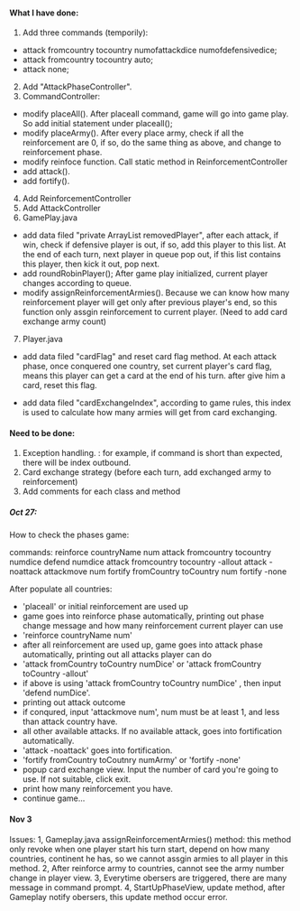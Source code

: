 #### What I have done:
1. Add three commands (temporily):
- attack fromcountry tocountry numofattackdice numofdefensivedice;
- attack fromcountry tocountry auto;
- attack none;
2. Add "AttackPhaseController".
3. CommandController:
- modify placeAll(). After placeall command, game will go into game play. So add initial statement under placeall();
- modify placeArmy(). After every place army, check if all the reinforcement are 0, if so, do the same thing as above, and change to reinforcement phase.
- modify reinfoce function. Call static method in ReinforcementController
- add attack().
- add fortify().
4. Add ReinforcementController
5. Add AttackController
6. GamePlay.java
- add data filed "private ArrayList<Player> removedPlayer", after each attack, if win, check if defensive player is out, if so, add this player to this list. At the end of each turn, next player in queue pop out, if this list contains this player, then kick it out, pop next.
- add roundRobinPlayer(); After game play initialized, current player changes according to queue.
- modify assignReinforcementArmies(). Because we can know how many reinforcement player will get only after previous player's end, so this function only assgin reinforcement to current player. (Need to add card exchange army count)
7. Player.java
- add data filed "cardFlag" and reset card flag method. At each attack phase, once conquered one country, set current player's card flag, means this player can get a card at the end of his turn. after give him a card, reset this flag.

- add data filed "cardExchangeIndex", according to game rules, this index is used to calculate how many armies will get from card exchanging.


#### Need to be done:
1. Exception handling. : for example, if command is short than expected, there will be index outbound.
2. Card exchange strategy (before each turn, add exchanged army to reinforcement)
3. Add comments for each class and method

##### Oct 27:
How to check the phases game:

commands:
reinforce countryName num
attack fromcountry tocountry numdice
defend numdice
attack fromcountry tocountry -allout
attack -noattack
attackmove num
fortify fromCountry toCountry num
fortify -none

After populate all countries:
- 'placeall' or initial reinforcement are used up
- game goes into reinforce phase automatically, printing out phase change message and how many reinforcement current player can use
- 'reinforce countryName num'
- after all reinforcement are used up, game goes into attack phase automatically, printing out all attacks player can do
- 'attack fromCountry toCountry numDice' or 'attack fromCountry toCountry -allout'
- if above is using 'attack fromCountry toCountry numDice' , then input 'defend numDice'.
- printing out attack outcome
- if conqured, input 'attackmove num', num must be at least 1, and less than attack country have.
- all other available attacks. If no available attack, goes into fortification automatically.
- 'attack -noattack' goes into fortification.
- 'fortify fromCountry toCoutnry numArmy' or 'fortify -none'
- popup card exchange view. Input the number of card you're going to use. If not suitable, click exit.
- print how many reinforcement you have.
- continue game...
#### Nov 3
Issues:
1, Gameplay.java
assignReinforcementArmies() method: this method only revoke when one player start his turn start, depend on how many countries, continent he has, so we cannot assgin armies to all player in this method.
2, After reinforce army to countries, cannot see the army number change in player view.
3, Everytime obersers are triggered, there are many message in command prompt.
4, StartUpPhaseView, update method, after Gameplay notify obersers, this update method occur error.
